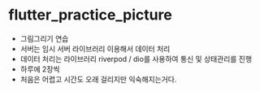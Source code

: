 # flutter_practice_picture
- 그림그리기 연습
- 서버는 임시 서버 라이브러리 이용해서 데이터 처리
- 데이터 처리는 라이브러리 riverpod / dio를 사용하여 통신 및 상태관리를 진행
- 하루에 2장씩 
- 처음은 어렵고 시간도 오래 걸리지만 익숙해지는거다. 
